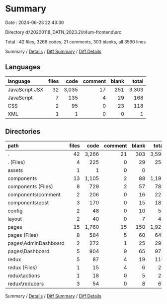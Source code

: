 # Summary

Date : 2024-06-23 22:43:30

Directory d:\\20200118_DATN_2023.2\\it4um-frontend\\src

Total : 42 files,  3266 codes, 21 comments, 303 blanks, all 3590 lines

Summary / [Details](details.md) / [Diff Summary](diff.md) / [Diff Details](diff-details.md)

## Languages
| language | files | code | comment | blank | total |
| :--- | ---: | ---: | ---: | ---: | ---: |
| JavaScript JSX | 32 | 3,035 | 17 | 251 | 3,303 |
| JavaScript | 7 | 135 | 4 | 29 | 168 |
| CSS | 2 | 95 | 0 | 23 | 118 |
| XML | 1 | 1 | 0 | 0 | 1 |

## Directories
| path | files | code | comment | blank | total |
| :--- | ---: | ---: | ---: | ---: | ---: |
| . | 42 | 3,266 | 21 | 303 | 3,590 |
| . (Files) | 4 | 225 | 0 | 29 | 254 |
| assets | 1 | 1 | 0 | 0 | 1 |
| components | 13 | 1,105 | 2 | 88 | 1,195 |
| components (Files) | 8 | 729 | 2 | 57 | 788 |
| components\\comment | 2 | 206 | 0 | 16 | 222 |
| components\\post | 3 | 170 | 0 | 15 | 185 |
| config | 2 | 48 | 0 | 10 | 58 |
| layout | 2 | 40 | 0 | 7 | 47 |
| pages | 15 | 1,760 | 15 | 150 | 1,925 |
| pages (Files) | 8 | 584 | 5 | 60 | 649 |
| pages\\AdminDashboard | 2 | 272 | 1 | 25 | 298 |
| pages\\Dashboard | 5 | 904 | 9 | 65 | 978 |
| redux | 5 | 87 | 4 | 19 | 110 |
| redux (Files) | 1 | 15 | 4 | 6 | 25 |
| redux\\actions | 1 | 18 | 0 | 5 | 23 |
| redux\\reducers | 3 | 54 | 0 | 8 | 62 |

Summary / [Details](details.md) / [Diff Summary](diff.md) / [Diff Details](diff-details.md)